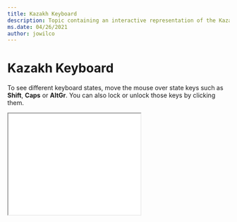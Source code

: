```yaml
--- 
title: Kazakh Keyboard 
description: Topic containing an interactive representation of the Kazakh Keyboard 
ms.date: 04/26/2021 
author: jowilco 
--- 
```

 
# Kazakh Keyboard 
 
To see different keyboard states, move the mouse over state keys such as **Shift**, **Caps** or **AltGr**. You can also lock or unlock those keys by clicking them. 
 
<iframe src="kbdkaz.html" height="230"></iframe> 
